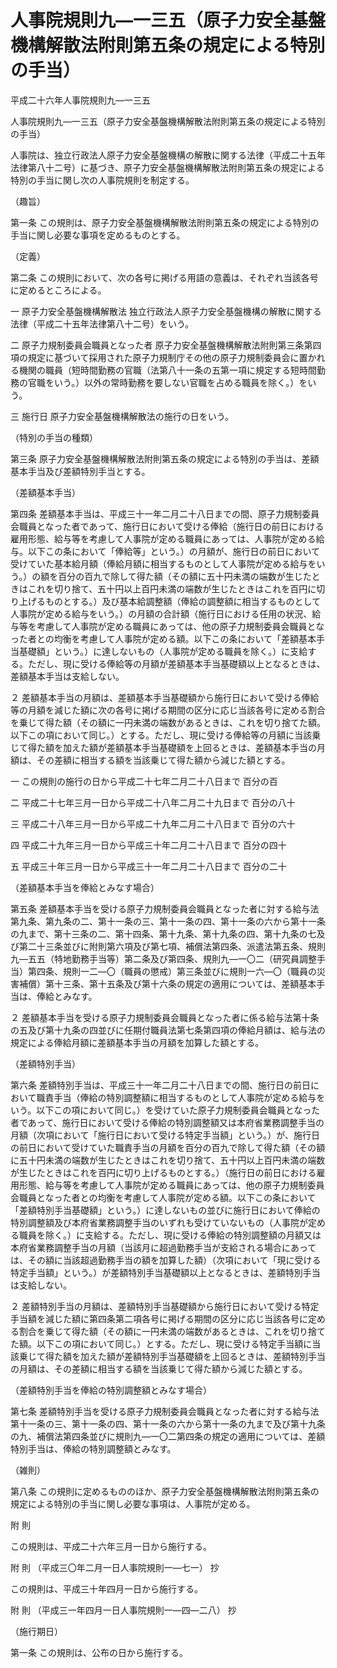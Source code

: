 # 人事院規則九―一三五（原子力安全基盤機構解散法附則第五条の規定による特別の手当）

平成二十六年人事院規則九―一三五

人事院規則九―一三五（原子力安全基盤機構解散法附則第五条の規定による特別の手当）

人事院は、独立行政法人原子力安全基盤機構の解散に関する法律（平成二十五年法律第八十二号）に基づき、原子力安全基盤機構解散法附則第五条の規定による特別の手当に関し次の人事院規則を制定する。

（趣旨）

第一条 この規則は、原子力安全基盤機構解散法附則第五条の規定による特別の手当に関し必要な事項を定めるものとする。

（定義）

第二条 この規則において、次の各号に掲げる用語の意義は、それぞれ当該各号に定めるところによる。

一 原子力安全基盤機構解散法 独立行政法人原子力安全基盤機構の解散に関する法律（平成二十五年法律第八十二号）をいう。

二 原子力規制委員会職員となった者 原子力安全基盤機構解散法附則第三条第四項の規定に基づいて採用された原子力規制庁その他の原子力規制委員会に置かれる機関の職員（短時間勤務の官職（法第八十一条の五第一項に規定する短時間勤務の官職をいう。）以外の常時勤務を要しない官職を占める職員を除く。）をいう。

三 施行日 原子力安全基盤機構解散法の施行の日をいう。

（特別の手当の種類）

第三条 原子力安全基盤機構解散法附則第五条の規定による特別の手当は、差額基本手当及び差額特別手当とする。

（差額基本手当）

第四条 差額基本手当は、平成三十一年二月二十八日までの間、原子力規制委員会職員となった者であって、施行日において受ける俸給（施行日の前日における雇用形態、給与等を考慮して人事院が定める職員にあっては、人事院が定める給与。以下この条において「俸給等」という。）の月額が、施行日の前日において受けていた基本給月額（俸給月額に相当するものとして人事院が定める給与をいう。）の額を百分の百九で除して得た額（その額に五十円未満の端数が生じたときはこれを切り捨て、五十円以上百円未満の端数が生じたときはこれを百円に切り上げるものとする。）及び基本給調整額（俸給の調整額に相当するものとして人事院が定める給与をいう。）の月額の合計額（施行日における任用の状況、給与等を考慮して人事院が定める職員にあっては、他の原子力規制委員会職員となった者との均衡を考慮して人事院が定める額。以下この条において「差額基本手当基礎額」という。）に達しないもの（人事院が定める職員を除く。）に支給する。ただし、現に受ける俸給等の月額が差額基本手当基礎額以上となるときは、差額基本手当は支給しない。

２ 差額基本手当の月額は、差額基本手当基礎額から施行日において受ける俸給等の月額を減じた額に次の各号に掲げる期間の区分に応じ当該各号に定める割合を乗じて得た額（その額に一円未満の端数があるときは、これを切り捨てた額。以下この項において同じ。）とする。ただし、現に受ける俸給等の月額に当該乗じて得た額を加えた額が差額基本手当基礎額を上回るときは、差額基本手当の月額は、その差額に相当する額を当該乗じて得た額から減じた額とする。

一 この規則の施行の日から平成二十七年二月二十八日まで 百分の百

二 平成二十七年三月一日から平成二十八年二月二十九日まで 百分の八十

三 平成二十八年三月一日から平成二十九年二月二十八日まで 百分の六十

四 平成二十九年三月一日から平成三十年二月二十八日まで 百分の四十

五 平成三十年三月一日から平成三十一年二月二十八日まで 百分の二十

（差額基本手当を俸給とみなす場合）

第五条 差額基本手当を受ける原子力規制委員会職員となった者に対する給与法第九条、第九条の二、第十一条の三、第十一条の四、第十一条の六から第十一条の九まで、第十三条の二、第十四条、第十九条、第十九条の四、第十九条の七及び第二十三条並びに附則第六項及び第七項、補償法第四条、派遣法第五条、規則九―五五（特地勤務手当等）第二条及び第四条、規則九―一〇二（研究員調整手当）第四条、規則一二―〇（職員の懲戒）第三条並びに規則一六―〇（職員の災害補償）第十三条、第十五条及び第十六条の規定の適用については、差額基本手当は、俸給とみなす。

２ 差額基本手当を受ける原子力規制委員会職員となった者に係る給与法第十条の五及び第十九条の四並びに任期付職員法第七条第四項の俸給月額は、給与法の規定による俸給月額に差額基本手当の月額を加算した額とする。

（差額特別手当）

第六条 差額特別手当は、平成三十一年二月二十八日までの間、施行日の前日において職責手当（俸給の特別調整額に相当するものとして人事院が定める給与をいう。以下この項において同じ。）を受けていた原子力規制委員会職員となった者であって、施行日において受ける俸給の特別調整額又は本府省業務調整手当の月額（次項において「施行日において受ける特定手当額」という。）が、施行日の前日において受けていた職責手当の月額を百分の百九で除して得た額（その額に五十円未満の端数が生じたときはこれを切り捨て、五十円以上百円未満の端数が生じたときはこれを百円に切り上げるものとする。）（施行日の前日における雇用形態、給与等を考慮して人事院が定める職員にあっては、他の原子力規制委員会職員となった者との均衡を考慮して人事院が定める額。以下この条において「差額特別手当基礎額」という。）に達しないもの並びに施行日において俸給の特別調整額及び本府省業務調整手当のいずれも受けていないもの（人事院が定める職員を除く。）に支給する。ただし、現に受ける俸給の特別調整額の月額又は本府省業務調整手当の月額（当該月に超過勤務手当が支給される場合にあっては、その額に当該超過勤務手当の額を加算した額）（次項において「現に受ける特定手当額」という。）が差額特別手当基礎額以上となるときは、差額特別手当は支給しない。

２ 差額特別手当の月額は、差額特別手当基礎額から施行日において受ける特定手当額を減じた額に第四条第二項各号に掲げる期間の区分に応じ当該各号に定める割合を乗じて得た額（その額に一円未満の端数があるときは、これを切り捨てた額。以下この項において同じ。）とする。ただし、現に受ける特定手当額に当該乗じて得た額を加えた額が差額特別手当基礎額を上回るときは、差額特別手当の月額は、その差額に相当する額を当該乗じて得た額から減じた額とする。

（差額特別手当を俸給の特別調整額とみなす場合）

第七条 差額特別手当を受ける原子力規制委員会職員となった者に対する給与法第十一条の三、第十一条の四、第十一条の六から第十一条の九まで及び第十九条の九、補償法第四条並びに規則九―一〇二第四条の規定の適用については、差額特別手当は、俸給の特別調整額とみなす。

（雑則）

第八条 この規則に定めるもののほか、原子力安全基盤機構解散法附則第五条の規定による特別の手当に関し必要な事項は、人事院が定める。

附 則

この規則は、平成二十六年三月一日から施行する。

附 則 （平成三〇年二月一日人事院規則一―七一） 抄

この規則は、平成三十年四月一日から施行する。

附 則 （平成三一年四月一日人事院規則一―四―二八） 抄

（施行期日）

第一条 この規則は、公布の日から施行する。
